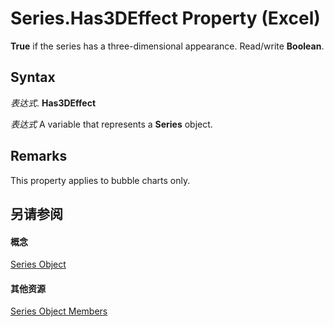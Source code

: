 
# Series.Has3DEffect Property (Excel)

 **True** if the series has a three-dimensional appearance. Read/write **Boolean**.


## Syntax

 _表达式_. **Has3DEffect**

 _表达式_ A variable that represents a **Series** object.


## Remarks

This property applies to bubble charts only.


## 另请参阅


#### 概念


[Series Object](c7d34b32-8172-f7a0-0a17-f01d44246b64.md)
#### 其他资源


[Series Object Members](http://msdn.microsoft.com/library/eeab4f69-b436-9de7-5d4a-0a5c63f2dfce%28Office.15%29.aspx)